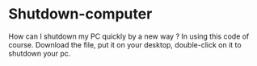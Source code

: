 # Shutdown-computer
How can I shutdown my PC quickly by a new way ? In using this code of course.
Download the file, put it on your desktop, double-click on it to shutdown your pc.